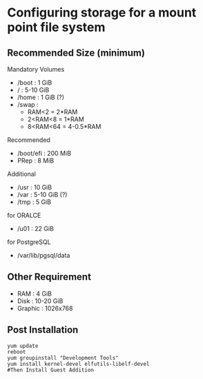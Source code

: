 # Configuring storage for a mount point file system

## Recommended Size (minimum)

Mandatory Volumes
  - /boot    : 1 GiB
  - /        : 5-10 GiB
  - /home    : 1 GiB (?)
  - /swap    :
  	- RAM<2 		= 2*RAM
    - 2<RAM<8 	= 1*RAM
    - 8<RAM<64 	= 4-0.5*RAM
  
Recommended
  - /boot/efi   : 200 MiB
  - PRep        : 8 MiB

Additional
  - /usr    : 10 GiB
  - /var    : 5-10 GiB (?)
  - /tmp    : 5 GiB

for ORALCE
  - /u01    : 22 GiB

for PostgreSQL
  - /var/lib/pgsql/data

## Other Requirement

- RAM : 4 GiB
- Disk : 10-20 GiB
- Graphic : 1026x768

## Post Installation
```
yum update
reboot
yum groupinstall "Development Tools"
yum install kernel-devel elfutils-libelf-devel
#Then Install Guest Addition
```

